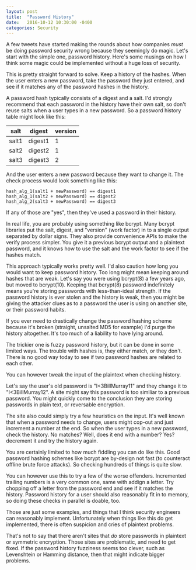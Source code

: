 ```yaml
---
layout: post
title:  "Password History"
date:   2016-10-12 10:30:00 -0400
categories: Security
---
```


A few tweets have started making the rounds about how companies *must* be doing
password security wrong because they seemingly do magic. Let's start with the
simple one, password history. Here's some musings on how I think some magic
could be implemented without a huge loss of security.

This is pretty straight forward to solve. Keep a history of the hashes. When the
user enters a new password, take the password they just entered, and see if it 
matches any of the password hashes in the history.

A password hash typically consists of a digest and a salt. I'd strongly
recommend that each password in the history have their own salt, so don't reuse
salts when a user types in a new password. So a password history table might
look like this:


| salt  | digest  | version |
|-------|---------|---------|
| salt1 | digest1 | 1       |
| salt2 | digest2 | 1       |
| salt3 | digest3 | 2       |

And the user enters a new password because they want to change it. The check
process would look something like this:

```
hash_alg_1(salt1 + newPassword) == digest1
hash_alg_1(salt2 + newPassword) == digest2
hash_alg_2(salt3 + newPassword) == digest3
```

If any of those are "yes", then they've used a password in their
history.

In real life, you are probably using something like bcrypt. Many bcrypt
libraries put the salt, digest, and "version" (work factor) in to a single
output separated by dollar signs. They also provide convenience APIs to make the
verify process simpler. You give it a previous bcrypt output and a plaintext
password, and it knows how to use the salt and the work factor to see if the
hashes match.

This approach typically works pretty well. I'd also caution how long you would
want to keep password history. Too long might mean keeping around hashes that
are weak. Let's say you were using bcrypt(8) a few years ago, but moved to
bcrypt(10). Keeping that bcrypt(8) password indefinitely means you're storing
passwords with less-than-ideal strength. If the password history is ever stolen
and the history is weak, then you might be giving the attacker clues as to a
password the user is using on another site, or their password habits.

If you ever need to drastically change the password hashing scheme because it's
broken (straight, unsalted MD5 for example) I'd purge the history altogether.
It's too much of a liability to have lying around.

The trickier one is fuzzy password history, but it can be done in some limited
ways. The trouble with hashes is, they either match, or they don't. There is no
good way today to see if two password hashes are related to each other.

You can however tweak the input of the plaintext when checking history.

Let's say the user's old password is "I<3BillMurray11" and they change it to
"I<3BillMurray12". A site might say this password is too similiar to a previous
password. You might quickly come to the conclusion they are storing passwords in
plain text, or reversable encryption.

The site also could simply try a few heuristics on the input. It's well known
that when a password needs to change, users might cop-out and just increment a
number at the end. So when the user types in a new password, check the history.
No matches? Well, does it end with a number? Yes? decrement it and try the
history again.

You are certainly limited to how much fiddling you can do like this. Good
password hashing schemes like bcrypt are by-design not fast (to counteract
offline brute force attacks). So checking hundreds of things is quite slow.

You can however use this to try a few of the worse offenders. Incremented
trailing numbers is a very common one, same with addign a letter. Try chopping
off a letter from the password end and see if it matches the history. Password
history for a user should also reasonably fit in to memory, so doing these
checks in parallel is doable, too.

Those are just some examples, and things that I think security engineers can
reasonably implement. Unfortunately when things like this do get implemented,
there is often suspicion and cries of plaintext problems.

That's not to say that there aren't sites that *do* store passwords in plaintext
or symmetric encryption. Those sites are problematic, and need to get fixed. If
the password history fuzziness seems too clever, such as Levenshtein or Hamming
distance, then that might indicate bigger problems.
